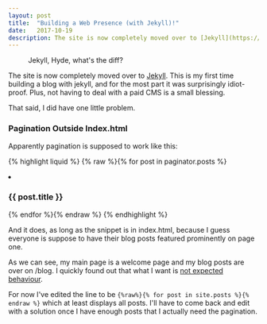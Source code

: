 ```yaml
---
layout: post
title:  "Building a Web Presence (with Jekyll)!"
date:   2017-10-19
description: The site is now completely moved over to [Jekyll](https://jekyllrb.com/). This is my first time building a blog with jekyll, and for the most part it was surprisingly idiot-proof. Plus, not having to deal with a paid CMS is a small blessing.
---
```


<figure>
	<img src="{{ '/assets/img/drjekyll.jpg' | prepend: site.baseurl }}" alt="">
	<figcaption>Jekyll, Hyde, what's the diff?</figcaption>
</figure>

The site is now completely moved over to [Jekyll](https://jekyllrb.com/). This is my first time building a blog with jekyll, and for the most part it was surprisingly idiot-proof. Plus, not having to deal with a paid CMS is a small blessing.

That said, I did have one little problem.

### Pagination Outside Index.html

Apparently pagination is supposed to work like this:

{% highlight liquid %}
{% raw %}{% for post in paginator.posts %}
<li>
    <h3>{{ post.title }}</h3>
</li>
{% endfor %}{% endraw %}
{% endhighlight %}

And it does, as long as the snippet is in index.html, because I guess everyone is suppose to have their blog posts featured prominently on page one.

As we can see, my main page is a welcome page and my blog posts are over on /blog. I quickly found out that what I want is [not expected behaviour](https://github.com/jekyll/jekyll/issues/267).

For now I've edited the line to be `{%raw%}{% for post in site.posts %}{% endraw %}` which at least displays all posts. I'll have to come back and edit with a solution once I have enough posts that I actually need the pagination.